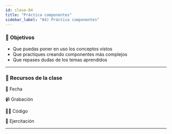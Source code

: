 ```yaml
---
id: clase-04
title: "Práctica componentes"
sidebar_label: "04) Práctica componentes"
---
```


### 🏁 Objetivos

- Que puedas poner en uso los conceptos vistos
- Que practiques creando componentes más complejos
- Que repases dudas de los temas aprendidos

---

### 🚀 Recursos de la clase

📆 Fecha

📹 Grabación

👩‍💻 Código

💪 Ejercitación

---
